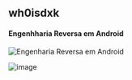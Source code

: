 ## wh0isdxk


#### Engenhharia Reversa em Android 
![Engenharia Reversa em Android](https://media.giphy.com/media/8VkgrPdxMh0oo/giphy.gif)


![image](https://user-images.githubusercontent.com/37185061/111375404-f5a17d00-867c-11eb-9b4a-351994709a09.png)
